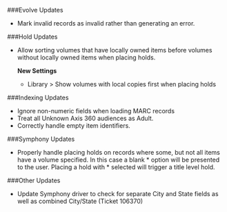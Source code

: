 ###Evolve Updates
- Mark invalid records as invalid rather than generating an error. 

###Hold Updates
- Allow sorting volumes that have locally owned items before volumes without locally owned items when placing holds.

  **New Settings**
  - Library > Show volumes with local copies first when placing holds

###Indexing Updates
- Ignore non-numeric fields when loading MARC records
- Treat all Unknown Axis 360 audiences as Adult.
- Correctly handle empty item identifiers. 

###Symphony Updates
- Properly handle placing holds on records where some, but not all items have a volume specified. In this case a blank * option will be presented to the user. 
Placing a hold with * selected will trigger a title level hold.

###Other Updates
- Update Symphony driver to check for separate City and State fields as well as combined City/State (Ticket 106370)